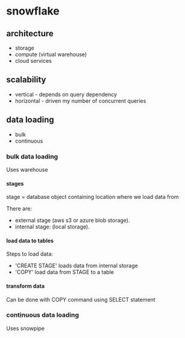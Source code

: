 # snowflake

## architecture

* storage
* compute (virtual warehouse)
* cloud services

## scalability

* vertical - depends on query dependency
* horizontal - driven my number of concurrent queries

## data loading

* bulk
* continuous

### bulk data loading

Uses warehouse

#### stages

stage = database object containing location where we load data from

There are:

* external stage (aws s3 or azure blob storage).  
* internal stage: (local storage). 

#### load data to tables

Steps to load data:
* 'CREATE STAGE' loads data from internal storage
* 'COPY' load data from STAGE to a table

#### transform data

Can be done with COPY command using SELECT statement



### continuous data loading

Uses snowpipe